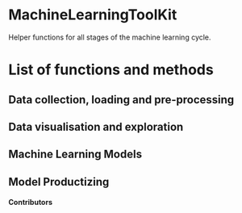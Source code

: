 # MachineLearningToolKit
Helper functions for all stages of the machine learning cycle.

# List of functions and methods

## Data collection, loading and pre-processing


## Data visualisation and exploration


## Machine Learning Models


## Model Productizing



#### Contributors

